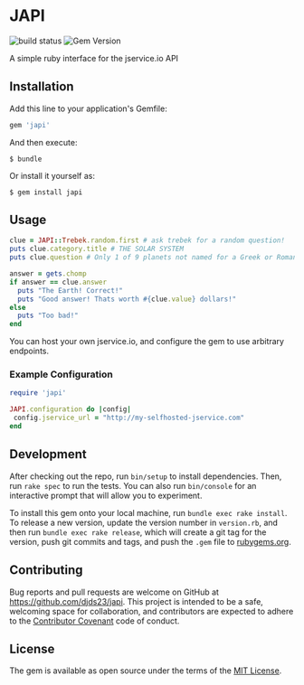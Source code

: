 # JAPI

![build status](https://travis-ci.org/djds23/jApi.svg?branch=master)
![Gem Version](https://badge.fury.io/rb/japi.svg)

A simple ruby interface for the jservice.io API

## Installation

Add this line to your application's Gemfile:

```ruby
gem 'japi'
```

And then execute:

    $ bundle

Or install it yourself as:

    $ gem install japi

## Usage

```ruby
clue = JAPI::Trebek.random.first # ask trebek for a random question!
puts clue.category.title # THE SOLAR SYSTEM
puts clue.question # Only 1 of 9 planets not named for a Greek or Roman mythological figure

answer = gets.chomp
if answer == clue.answer
  puts "The Earth! Correct!"
  puts "Good answer! Thats worth #{clue.value} dollars!"
else
  puts "Too bad!"
end
```

You can host your own jservice.io, and configure the gem to use arbitrary endpoints.

### Example Configuration

```ruby
require 'japi'

JAPI.configuration do |config|
 config.jservice_url = "http://my-selfhosted-jservice.com"
end
```

## Development

After checking out the repo, run `bin/setup` to install dependencies. Then, run `rake spec` to run the tests. You can also run `bin/console` for an interactive prompt that will allow you to experiment.

To install this gem onto your local machine, run `bundle exec rake install`. To release a new version, update the version number in `version.rb`, and then run `bundle exec rake release`, which will create a git tag for the version, push git commits and tags, and push the `.gem` file to [rubygems.org](https://rubygems.org).

## Contributing

Bug reports and pull requests are welcome on GitHub at https://github.com/djds23/japi. This project is intended to be a safe, welcoming space for collaboration, and contributors are expected to adhere to the [Contributor Covenant](contributor-covenant.org) code of conduct.


## License

The gem is available as open source under the terms of the [MIT License](http://opensource.org/licenses/MIT).

